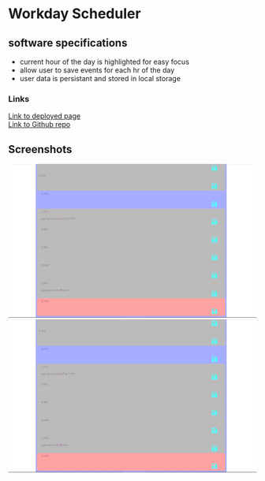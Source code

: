 # Workday Scheduler
## software specifications
- current hour of the day is highlighted for easy focus
- allow user to save events for each hr of the day
- user data is persistant and stored in local storage

### Links
[Link to deployed page](https://ernesturzua.github.io/workday-scheduler/ "app website")    	  
[Link to Github repo](https://github.com/ErnestUrzua/workday-scheduler "Github Repo")

## Screenshots
![alt text](/assets/SS1.jpg "home")
![alt text](/assets/SS1.jpg "typing area")


